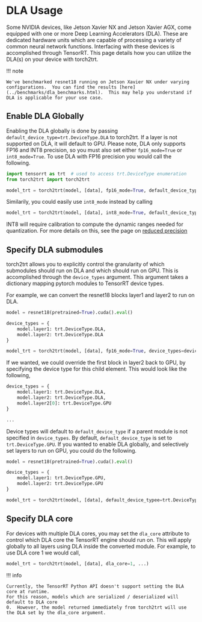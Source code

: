 # DLA Usage

Some NVIDIA devices, like Jetson Xavier NX and Jetson Xavier AGX, come equipped with
one or more Deep Learning Accelerators (DLA).  These are dedicated hardware units which are capable of processing a variety of common neural network functions.  Interfacing with these devices is accomplished through TensorRT.  This page details how you
can utilize the DLA(s) on your device with torch2trt.

!!! note

    We've benchmarked resnet18 running on Jetson Xavier NX under varying configurations.  You can find the results [here](../benchmarks/dla_benchmarks.html).  This may help you understand if DLA is applicable for your use case.

## Enable DLA Globally

Enabling the DLA globally is done by passing ``default_device_type=trt.DeviceType.DLA`` to torch2trt.  If a layer is not supported on DLA, it will default to GPU.  Please note,
DLA only supports FP16 and INT8 precision, so you must also set either ``fp16_mode=True``
or ``int8_mode=True``.  To use DLA with FP16 precision you would call the following.

```python
import tensorrt as trt  # used to access trt.DeviceType enumeration
from torch2trt import torch2trt

model_trt = torch2trt(model, [data], fp16_mode=True, default_device_type=trt.DeviceType.DLA)
```

Similarily, you could easily use ``int8_mode`` instead by calling

```python
model_trt = torch2trt(model, [data], int8_mode=True, default_device_type=trt.DeviceType.DLA)
```

INT8 will require calibration to compute the dynamic ranges needed for quantization.  For more details on this, see the page on [reduced precision](/usage/reduced_precision.html)

## Specify DLA submodules

torch2trt allows you to explicitly control the granularity of which submodules should run
on DLA and which should run on GPU.  This is accomplished through the ``device_types`` argument.  This argument takes a dictionary mapping pytorch modules to TensorRT device types. 

For example, we can convert the resnet18 blocks layer1 and layer2 to run on DLA.

```python
model = resnet18(pretrained=True).cuda().eval()

device_types = {
    model.layer1: trt.DeviceType.DLA, 
    model.layer2: trt.DeviceType.DLA
}

model_trt = torch2trt(model, [data], fp16_mode=True, device_types=device_types)
```

If we wanted, we could override the first block in layer2 back to GPU, by specifying the device type for this child element.  This would look like the following,

```python
device_types = {
    model.layer1: trt.DeviceType.DLA, 
    model.layer2: trt.DeviceType.DLA,
    model.layer2[0]: trt.DeviceType.GPU
}

...
```

Device types will default to ``default_device_type`` if a parent module is not specified in ``device_types``.  By default, ``default_device_type`` is set to ``trt.DeviceType.GPU``.  If you wanted to enable DLA globally, and selectively set layers to run on GPU, you could do the following.

```python
model = resnet18(pretrained=True).cuda().eval()

device_types = {
    model.layer1: trt.DeviceType.GPU, 
    model.layer2: trt.DeviceType.GPU
}

model_trt = torch2trt(model, [data], default_device_typee=trt.DeviceType.DLA, fp16_mode=True, device_types=device_types)
```

## Specify DLA core

For devices with multiple DLA cores, you may set the ``dla_core`` attribute to control
which DLA core the TensorRT engine should run on.  This will apply globally to all 
layers using DLA inside the converted module.  For example, to use DLA core 1 we would call,

```python
model_trt = torch2trt(model, [data], dla_core=1, ...)
```

!!! info

    Currently, the TensorRT Python API doesn't support setting the DLA core at runtime.
    For this reason, models which are serialized / deserialized will default to DLA core
    0.  However, the model returned immediately from torch2trt will use the DLA set by the dla_core argument.  
